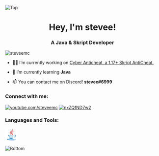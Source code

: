 ![Top](https://user-images.githubusercontent.com/87252860/209607530-9551ae4d-8b49-47a7-bbbc-3bd9dea62771.png)
<h1 align="center">Hey, I'm stevee!</h1>
<h3 align="center">A Java & Skript Developer</h3>

<p align="left"> <img src="https://komarev.com/ghpvc/?username=steveemc&label=Profile%20views&color=0e75b6&style=flat" alt="steveemc" /> </p>

- 👨‍💻 I’m currently working on [Cyber Anticheat, a 1.17+ Skript AntiCheat.](https://cyberac.cf/)

- 🌱 I’m currently learning **Java**

- 📫 You can contact me on Discord! **stevee#6999**

<h3 align="left">Connect with me:</h3>
<p align="left">
<a href="https://www.youtube.com/c/youtube.com/steveemc" target="blank"><img align="center" src="https://raw.githubusercontent.com/rahuldkjain/github-profile-readme-generator/master/src/images/icons/Social/youtube.svg" alt="youtube.com/steveemc" height="30" width="40" /></a>
<a href="https://discord.gg/nxZQfND7w2" target="blank"><img align="center" src="https://raw.githubusercontent.com/rahuldkjain/github-profile-readme-generator/master/src/images/icons/Social/discord.svg" alt="nxZQfND7w2" height="30" width="40" /></a>
</p>

<h3 align="left">Languages and Tools:</h3>
<p align="left"> <a href="https://www.java.com" target="_blank" rel="noreferrer"> <img src="https://raw.githubusercontent.com/devicons/devicon/master/icons/java/java-original.svg" alt="java" width="40" height="40"/> </a> </p>

![Bottom](https://user-images.githubusercontent.com/87252860/209607538-7b7e9655-34aa-4658-95fd-d53cd1dd70c1.png)
